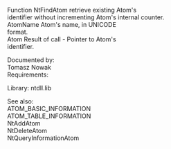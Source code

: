 Function NtFindAtom retrieve existing Atom's \
identifier without incrementing Atom's internal counter. \
AtomName Atom's name, in UNICODE \
format. \
Atom Result of call \- Pointer to Atom's \
identifier.

Documented by: \
Tomasz Nowak \
Requirements:

Library: ntdll.lib

See also: \
ATOM\_BASIC\_INFORMATION \
ATOM\_TABLE\_INFORMATION \
NtAddAtom \
NtDeleteAtom \
NtQueryInformationAtom
